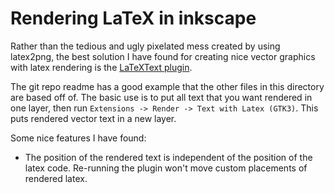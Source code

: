 # Rendering LaTeX in inkscape
Rather than the tedious and ugly pixelated mess created by using latex2png, the best solution I have found for creating nice vector graphics with latex rendering is the [LaTeXText plugin](https://github.com/seebk/LaTeXText).

The git repo readme has a good example that the other files in this directory are based off of. The basic use is to put all text that you want rendered in one layer, then run `Extensions -> Render -> Text with Latex (GTK3)`. This puts rendered vector text in a new layer.

Some nice features I have found:
* The position of the rendered text is independent of the position of the latex code. Re-running the plugin won't move custom placements of rendered latex.

